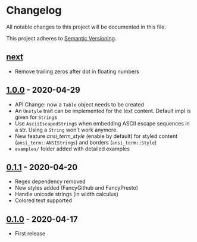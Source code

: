 # Changelog

All notable changes to this project will be documented in this file.

This project adheres to [Semantic Versioning](https://semver.org/spec/v2.0.0.html).

## [next]

* Remove trailing zeros after dot in floating numbers

## [1.0.0] - 2020-04-29

* API Change: now a `Table` object needs to be created
* An `Unstyle` trait can be implemented for the text content. Default impl is
  given for `String`s
* Use `AsciiEscapedString`s when embedding ASCII escape sequences in a str.
  Using a `String` won't work anymore.
* New feature *ansi_term_style* (enable by default) for styled content
  (`ansi_term::ANSIStrings`) and borders (`ansi_term::Style`)
* `examples/` folder added with detailed examples

## [0.1.1] - 2020-04-20

* Regex dependency removed
* New styles added (FancyGithub and FancyPresto)
* Handle unicode strings (in width calculus)
* Colored text supported

## [0.1.0] - 2020-04-17

* First release

[next]: https://github.com/guigui64/stybulate/compare/1.0.0...HEAD
[1.0.0]: https://github.com/guigui64/stybulate/compare/0.1.1...1.0.0
[0.1.1]: https://github.com/guigui64/stybulate/compare/0.1.0...0.1.1
[0.1.0]: https://github.com/guigui64/stybulate/releases/tag/0.1.0

